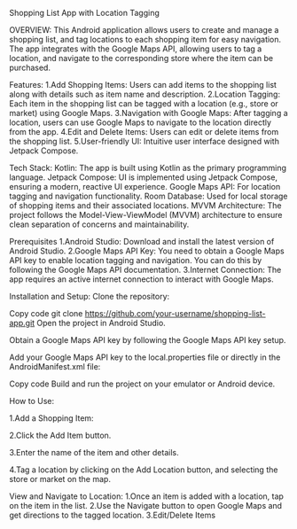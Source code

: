 Shopping List App with Location Tagging


OVERVIEW:
This Android application allows users to create and manage a shopping list, and tag locations to each shopping item for easy navigation. The app integrates with the Google Maps API, allowing users to tag a location, and navigate to the corresponding store where the item can be purchased.

Features:
1.Add Shopping Items: Users can add items to the shopping list along with details such as item name and description.
2.Location Tagging: Each item in the shopping list can be tagged with a location (e.g., store or market) using Google Maps.
3.Navigation with Google Maps: After tagging a location, users can use Google Maps to navigate to the location directly from the app.
4.Edit and Delete Items: Users can edit or delete items from the shopping list.
5.User-friendly UI: Intuitive user interface designed with Jetpack Compose.


Tech Stack:
Kotlin: The app is built using Kotlin as the primary programming language.
Jetpack Compose: UI is implemented using Jetpack Compose, ensuring a modern, reactive UI experience.
Google Maps API: For location tagging and navigation functionality.
Room Database: Used for local storage of shopping items and their associated locations.
MVVM Architecture: The project follows the Model-View-ViewModel (MVVM) architecture to ensure clean separation of concerns and maintainability.


Prerequisites
1.Android Studio: Download and install the latest version of Android Studio.
2.Google Maps API Key: You need to obtain a Google Maps API key to enable location tagging and navigation. You can do this by following the Google Maps API documentation.
3.Internet Connection: The app requires an active internet connection to interact with Google Maps.


Installation and Setup:
Clone the repository:

Copy code
git clone https://github.com/your-username/shopping-list-app.git
Open the project in Android Studio.

Obtain a Google Maps API key by following the Google Maps API key setup.

Add your Google Maps API key to the local.properties file or directly in the AndroidManifest.xml file:

Copy code
<meta-data
    android:name="com.google.android.geo.API_KEY"
    android:value="YOUR_GOOGLE_MAPS_API_KEY" />
Build and run the project on your emulator or Android device.

How to Use:

1.Add a Shopping Item:

2.Click the Add Item button.

3.Enter the name of the item and other details.

4.Tag a location by clicking on the Add Location button, and selecting the store or market on the map.

View and Navigate to Location:
1.Once an item is added with a location, tap on the item in the list.
2.Use the Navigate button to open Google Maps and get directions to the tagged location.
3.Edit/Delete Items
